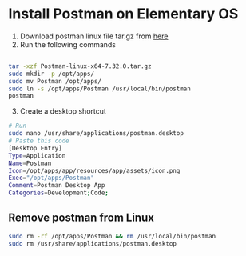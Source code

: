 # Install Postman on Elementary OS

1. Download postman linux file tar.gz from [here](https://www.postman.com/downloads/)
2. Run the following commands
  ```bash

  tar -xzf Postman-linux-x64-7.32.0.tar.gz
  sudo mkdir -p /opt/apps/
  sudo mv Postman /opt/apps/
  sudo ln -s /opt/apps/Postman /usr/local/bin/postman
  postman
  ```
3. Create a desktop shortcut
```bash
# Run
sudo nano /usr/share/applications/postman.desktop
# Paste this code
[Desktop Entry]
Type=Application
Name=Postman
Icon=/opt/apps/app/resources/app/assets/icon.png
Exec="/opt/apps/Postman"
Comment=Postman Desktop App
Categories=Development;Code;
```

## Remove postman from Linux

```bash
sudo rm -rf /opt/apps/Postman && rm /usr/local/bin/postman
sudo rm /usr/share/applications/postman.desktop
```
